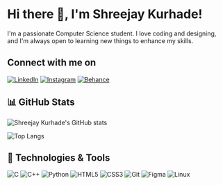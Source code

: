 # Hi there 👋, I'm Shreejay Kurhade!

I'm a passionate Computer Science student. I love coding and designing, and I'm always open to learning new things to enhance my skills.

## Connect with me on
[![LinkedIn](https://img.shields.io/badge/-LinkedIn-0077B5?style=flat-square&logo=linkedin&logoColor=white)](https://www.linkedin.com/in/shreejaykurhade/)
[![Instagram](https://img.shields.io/badge/-Instagram-E4405F?style=flat-square&logo=instagram&logoColor=white)](https://www.instagram.com/shreejay_kurhade/)
[![Behance](https://img.shields.io/badge/-Behance-1769FF?style=flat-square&logo=behance&logoColor=white)](https://www.behance.net/shreejaykurhade)

## 📊 GitHub Stats

![Shreejay Kurhade's GitHub stats](https://github-readme-stats.vercel.app/api?username=shreejaykurhade&show_icons=true&theme=radical&title_color=blue)

![Top Langs](https://github-readme-stats.vercel.app/api/top-langs/?username=shreejaykurhade&layout=compact&theme=radical&title_color=blue)

## 🔧 Technologies & Tools 

![C](https://img.shields.io/badge/-C-00599C?style=flat-square&logo=c&logoColor=white)
![C++](https://img.shields.io/badge/-C++-00599C?style=flat-square&logo=c%2B%2B&logoColor=white)
![Python](https://img.shields.io/badge/-Python-3776AB?style=flat-square&logo=python&logoColor=white)
![HTML5](https://img.shields.io/badge/-HTML5-E34F26?style=flat-square&logo=html5&logoColor=white)
![CSS3](https://img.shields.io/badge/-CSS3-1572B6?style=flat-square&logo=css3&logoColor=white)
![Git](https://img.shields.io/badge/-Git-F05032?style=flat-square&logo=git&logoColor=white)
![Figma](https://img.shields.io/badge/-Figma-F24E1E?style=flat-square&logo=figma&logoColor=white)
![Linux](https://img.shields.io/badge/-Linux-FCC624?style=flat-square&logo=linux&logoColor=black)









